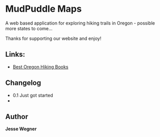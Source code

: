 MudPuddle Maps
=======

A web based application for exploring hiking trails in Oregon - possible more states to come...

Thanks for supporting our website and enjoy!

## Links:

+ [Best Oregon Hiking Books](http://www.oregonhiking.com/)

## Changelog

+ 0.1 Just got started
+

## Author

**Jesse Wegner**
